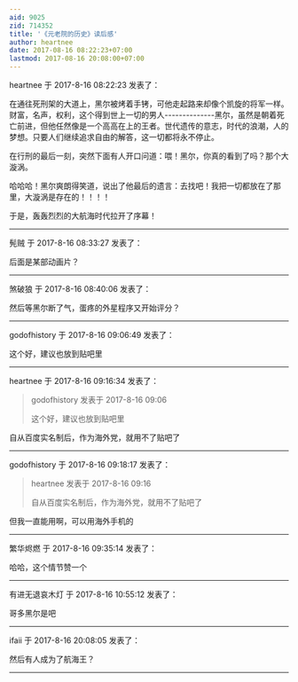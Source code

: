 ```yaml
---
aid: 9025
zid: 714352
title: '《元老院的历史》读后感'
author: heartnee
date: 2017-08-16 08:22:23+07:00
lastmod: 2017-08-16 20:08:00+07:00
---
```


heartnee 于 2017-8-16 08:22:23 发表了：

在通往死刑架的大道上，黑尔被烤着手铐，可他走起路来却像个凯旋的将军一样。财富，名声，权利，这个得到世上一切的男人--------------黑尔，虽然是朝着死亡前进，但他任然像是一个高高在上的王者。世代遗传的意志，时代的浪潮，人的梦想。只要人们继续追求自由的解答，这一切都将永不停止。

在行刑的最后一刻，突然下面有人开口问道：喂！黑尔，你真的看到了吗？那个大漩涡。

哈哈哈！黑尔爽朗得笑道，说出了他最后的遗言：去找吧！我把一切都放在了那里，大漩涡是存在的！！！！

于是，轰轰烈烈的大航海时代拉开了序幕！

---------

髡贼 于 2017-8-16 08:33:27 发表了：

后面是某部动画片？

---------

煞破狼 于 2017-8-16 08:40:06 发表了：

然后等黑尔断了气，蛋疼的外星程序又开始评分？

---------

godofhistory 于 2017-8-16 09:06:49 发表了：

这个好，建议也放到贴吧里

---------

heartnee 于 2017-8-16 09:16:34 发表了：

> godofhistory 发表于 2017-8-16 09:06
> 
> 这个好，建议也放到贴吧里



自从百度实名制后，作为海外党，就用不了贴吧了

---------

godofhistory 于 2017-8-16 09:18:17 发表了：

> heartnee 发表于 2017-8-16 09:16
> 
> 自从百度实名制后，作为海外党，就用不了贴吧了



但我一直能用啊，可以用海外手机的

---------

繁华烬燃 于 2017-8-16 09:35:14 发表了：

哈哈，这个情节赞一个

---------

有进无退哀木灯 于 2017-8-16 10:55:12 发表了：

哥多黑尔是吧

---------

ifaii 于 2017-8-16 20:08:05 发表了：

然后有人成为了航海王？

---------


